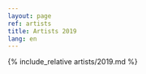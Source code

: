 ```yaml
---
layout: page
ref: artists
title: Artists 2019
lang: en
---
```


{% include_relative artists/2019.md %}
